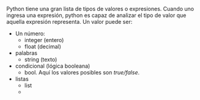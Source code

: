 Python tiene una gran lista de tipos de valores  o expresiones. Cuando uno ingresa una expresión, python es capaz de analizar el tipo de valor que aquella expresión representa. Un valor puede ser:
- Un número:
  - integer (entero)
  - float (decimal)
- palabras
  - string (texto)
- condicional (lógica booleana)
  - bool. Aquí los valores posibles son _true/false_.
- listas
   - list
   - 
  
